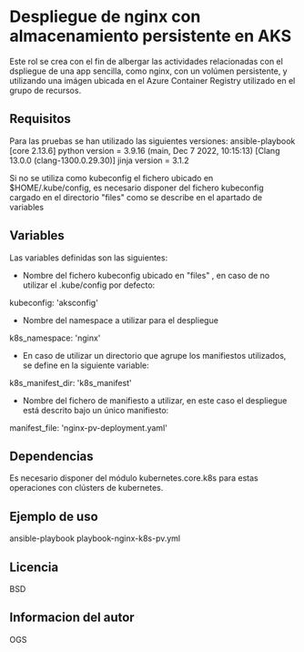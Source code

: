 Despliegue de nginx con almacenamiento persistente en AKS
=========

Este rol se crea con el fin de albergar las actividades relacionadas con el dspliegue de una app sencilla, como nginx, con un volúmen persistente, y utilizando una imágen ubicada en el Azure Container Registry utilizado en el grupo de recursos.

Requisitos
------------

Para las pruebas se han utilizado las siguientes versiones: 
ansible-playbook [core 2.13.6]
python version = 3.9.16 (main, Dec  7 2022, 10:15:13) [Clang 13.0.0 (clang-1300.0.29.30)]
jinja version = 3.1.2

Si no se utiliza como kubeconfig el fichero ubicado en $HOME/.kube/config, es necesario disponer del fichero kubeconfig cargado en el directorio "files" como se describe en el apartado de variables

Variables
--------------

Las variables definidas son las siguientes:

- Nombre del fichero kubeconfig ubicado en "files" , en caso de no utilizar el .kube/config por defecto:

kubeconfig: 'aksconfig' 

- Nombre del namespace a utilizar para el despliegue
  
k8s_namespace: 'nginx'

-  En caso de utilizar un directorio que agrupe los manifiestos utilizados, se define en la siguiente variable:
  
k8s_manifest_dir: 'k8s_manifest'

- Nombre del fichero de manifiesto a utilizar, en este caso el despliegue está descrito bajo un único manifiesto:
  
manifest_file: 'nginx-pv-deployment.yaml'

Dependencias
----------------
Es necesario disponer del módulo kubernetes.core.k8s para estas operaciones con clústers de kubernetes.

Ejemplo de uso
----------------

ansible-playbook playbook-nginx-k8s-pv.yml 

Licencia
-------

BSD

Informacion del autor
------------------

OGS